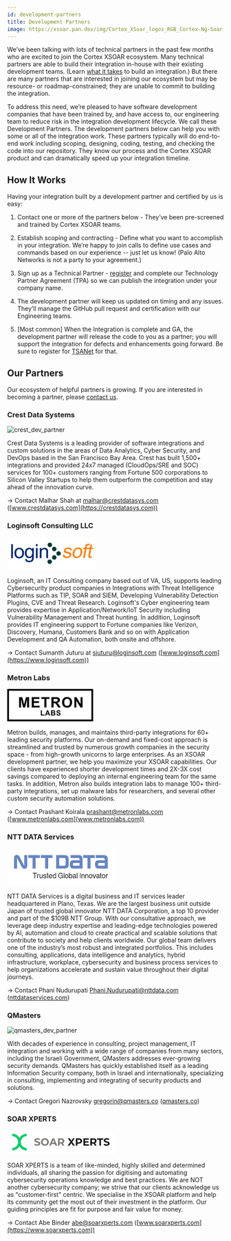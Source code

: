 ```yaml
---
id: development-partners
title: Development Partners
image: https://xsoar.pan.dev/img/Cortex_XSoar_logos_RGB_Cortex-Ng-Soar-Horizontal_250_white.png
---
```


We’ve been talking with lots of technical partners in the past few months who are excited to join the Cortex XSOAR ecosystem. Many technical partners are able to build their integration in-house with their existing development teams. (Learn [what it takes](become-a-tech-partner) to build an integration.) But there are many partners that are interested in joining our ecosystem but may be resource- or roadmap-constrained; they are unable to commit to building the integration.

To address this need, we’re pleased to have software development companies that have been trained by, and have access to, our engineering team to reduce risk in the integration development lifecycle. We call these Development Partners. The development partners below can help you with some or all of the integration work. These partners typically will do end-to-end work including scoping, designing, coding, testing, and checking the code into our repository. They know our process and the Cortex XSOAR product and can dramatically speed up your integration timeline.

## How It Works
Having your integration built by a development partner and certified by us is easy:

1. Contact one or more of the partners below - They’ve been pre-screened and trained by Cortex XSOAR teams.

2. Establish scoping and contracting - Define what you want to accomplish in your integration. We’re happy to join calls to define use cases and commands based on our experience -- just let us know! (Palo Alto Networks is not a party to your agreement.)

3. Sign up as a Technical Partner - [register](https://start.paloaltonetworks.com/become-a-technology-partner) and complete our Technology Partner Agreement (TPA) so we can publish the integration under your company name.

4. The development partner will keep us updated on timing and any issues. They’ll manage the GitHub pull request and certification with our Engineering teams.

5. [Most common] When the Integration is complete and GA, the development partner will release the code to you as a partner; you will support the integration for defects and enhancements going forward. Be sure to register for [TSANet](https://paloaltonetworks-nextwave.connect.tsanet.org/) for that.

## Our Partners
Our ecosystem of helpful partners is growing. If you are interested in becoming a partner, please [contact us](mailto:soar.alliances@paloaltonetworks.com).



### Crest Data Systems

![crest_dev_partner](../doc_imgs/partners/crest_dev_partner.png)

Crest Data Systems is a leading provider of software integrations and custom solutions in the areas of Data Analytics, Cyber Security, and DevOps based in the San Francisco Bay Area. Crest has built 1,500+ integrations and provided 24x7 managed (CloudOps/SRE and SOC) services for 100+ customers ranging from Fortune 500 corporations to Silicon Valley Startups to help them outperform the competition and stay ahead of the innovation curve.

→ Contact Malhar Shah at [malhar@crestdatasys.com](mailto:malhar@crestdatasys.com)
([www.crestdatasys.com](https://crestdatasys.com))


### Loginsoft Consulting LLC

![loginsoft_dev_partner](../doc_imgs/partners/loginsoft_partner.png)

Loginsoft, an IT Consulting company based out of VA, US, supports leading Cybersecurity product companies in Integrations with Threat Intelligence Platforms such as TIP, SOAR and SIEM, Developing Vulnerability Detection Plugins, CVE and Threat Research. Loginsoft's Cyber engineering team provides expertise in Application/Network/IoT Security including Vulnerability Management and Threat hunting. In addition, Loginsoft provides IT engineering support to Fortune companies like Verizon, Discovery, Humana, Customers Bank and so on with Application Development and QA Automation, both onsite and offshore.

→ Contact Sumanth Juturu at [sjuturu@loginsoft.com](mailto:sjuturu@loginsoft.com)
([www.loginsoft.com](https://www.loginsoft.com))


 ### Metron Labs
 
 <img src="../doc_imgs/partners/metron_logo.png" width="200px;"/>


Metron builds, manages, and maintains third-party integrations for 60+ leading security platforms. Our on-demand and fixed-cost approach is streamlined and trusted by numerous growth companies in the security space - from high-growth unicorns to large enterprises. As an XSOAR development partner, we help you maximize your XSOAR capabilities. Our clients have experienced shorter development times and 2X-3X cost savings compared to deploying an internal engineering team for the same tasks. In addition, Metron also builds integration labs to manage 100+ third-party integrations, set up malware labs for researchers, and several other custom security automation solutions.


→ Contact Prashant Koirala [prashant@metronlabs.com](mailto:prashant@metronlabs.com)
([www.metronlabs.com](www.metronlabs.com))


### NTT DATA Services

![nttdata_dev_partner](../doc_imgs/partners/nttdata_dev_partner.jpg)

NTT DATA Services is a digital business and IT services leader headquartered in Plano, Texas. We are the largest business unit outside Japan of trusted global innovator NTT DATA Corporation, a top 10 provider and part of the $109B NTT Group. With our consultative approach, we leverage deep industry expertise and leading-edge technologies powered by AI, automation and cloud to create practical and scalable solutions that contribute to society and help clients worldwide. Our global team delivers one of the industry’s most robust and integrated portfolios. This includes consulting, applications, data intelligence and analytics, hybrid infrastructure, workplace, cybersecurity and business process services to help organizations accelerate and sustain value throughout their digital journeys.

→ Contact Phani Nudurupati [Phani.Nudurupati@nttdata.com](mailto:Phani.Nudurupati@nttdata.com)
 ([nttdataservices.com](https://nttdataservices.com))
 
 
 ### QMasters

![qmasters_dev_partner](../doc_imgs/partners/qmasters_dev_partner.png)

With decades of experience in consulting, project management, IT integration and working with a wide range of companies from many sectors, including the Israeli Government, QMasters addresses ever-growing security demands. QMasters has quickly established itself as a leading Information Security company, both in Israel and internationally, specializing in consulting, implementing and integrating of security products and solutions.

→ Contact Gregori Nazrovsky [gregorin@qmasters.co](mailto:gregorin@qmasters.com)
 ([qmasters.co](https://qmasters.co))
 

### SOAR XPERTS

![soar_xperts_partner](../doc_imgs/partners/soarxperts_dev_partner.png)

SOAR XPERTS is a team of like-minded, highly skilled and determined individuals, all sharing the passion for digitising and automating cybersecurity operations knowledge and best practices. We are NOT another cybersecurity company; we strive that our clients acknowledge us as "customer-first" centric. We specialise in the XSOAR platform and help its community get the most out of their investment in the platform. Our guiding principles are fit for purpose and fair value for money.

→ Contact Abe Binder [abe@soarxperts.com](mailto:abe@soarxperts.com)
 ([www.soarxperts.com](https://www.soarxperts.com))
 

